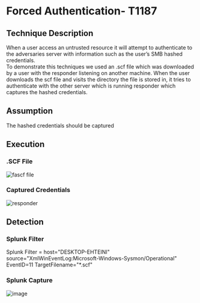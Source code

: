 # Forced Authentication- T1187

## Technique Description
When a user access an untrusted resource it will attempt to authenticate to the adversaries server with information such as the user’s SMB hashed credentials.   
To demonstrate this techniques we used an .scf file which was downloaded by a user with the responder listening on another machine. When the user downloads the scf file and visits the directory the file is stored in, it tries to authenticate with the other server which is running responder which captures the hashed credentials. 

## Assumption
The hashed credentials should be captured

## Execution
### .SCF File
![fascf file](https://user-images.githubusercontent.com/36422282/55609403-96c3f100-574e-11e9-8616-deb782d30681.JPG)


### Captured Credentials
![responder](https://user-images.githubusercontent.com/36422282/55609401-96c3f100-574e-11e9-99d4-dfee06da59de.JPG)


## Detection
### Splunk Filter
Splunk Filter = host="DESKTOP-EHTEINI" source="XmlWinEventLog:Microsoft-Windows-Sysmon/Operational" EventID=11 TargetFilename="*.scf"

### Splunk Capture
![image](https://user-images.githubusercontent.com/36422282/55609437-acd1b180-574e-11e9-90c4-e1edc85fa316.png)
